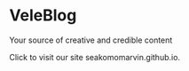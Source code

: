 # VeleBlog
Your source of creative and credible content




Click to visit our site
seakomomarvin.github.io.
